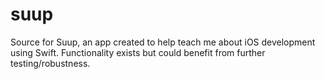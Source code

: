 # suup

Source for Suup, an app created to help teach me about iOS development using Swift. 
Functionality exists but could benefit from further testing/robustness. 
